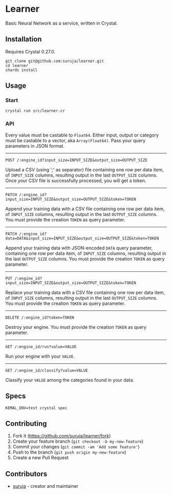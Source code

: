 # Learner

Basic Neural Network as a service, written in Crystal.

## Installation

Requires Crystal 0.27.0.

```
git clone git@github.com:suruja/learner.git
cd learner
shards install
```

## Usage

### Start

```
crystal run src/learner.cr
```

### API

Every value must be castable to `Float64`. Either input, output or category must be castable to a vector, aka `Array(Float64)`. Pass your query parameters in JSON format.

-----------------

```
POST /:engine_id?input_size=INPUT_SIZE&output_size=OUTPUT_SIZE
```

Upload a CSV (using ';' as separator) file containing one row per data item, of `INPUT_SIZE` columns, resulting output
in the last `OUTPUT_SIZE` columns. Once your CSV file is successfully processed, you will get a token.

-----------------

```
PATCH /:engine_id?input_size=INPUT_SIZE&output_size=OUTPUT_SIZE&token=TOKEN
```

Append your training data with a CSV file containing one row per data item, of `INPUT_SIZE` columns, resulting output
in the last `OUTPUT_SIZE` columns. You must provide the creation `TOKEN` as query parameter.

-----------------

```
PATCH /:engine_id?data=DATA&input_size=INPUT_SIZE&output_size=OUTPUT_SIZE&token=TOKEN
```

Append your training data with JSON-encoded `DATA` query parameter, containing one row per data item, of `INPUT_SIZE` columns, resulting output in the last `OUTPUT_SIZE` columns. You must provide the creation `TOKEN` as query parameter.


-----------------

```
PUT /:engine_id?input_size=INPUT_SIZE&output_size=OUTPUT_SIZE&token=TOKEN
```

Replace your training data with a CSV file containing one row per data item, of `INPUT_SIZE` columns, resulting output
in the last `OUTPUT_SIZE` columns. You must provide the creation `TOKEN` as query parameter.

-----------------

```
DELETE /:engine_id?token=TOKEN
```

Destroy your engine. You must provide the creation `TOKEN` as query parameter.

-----------------

```
GET /:engine_id/run?value=VALUE
```

Run your engine with your `VALUE`.

-----------------

```
GET /:engine_id/classify?value=VALUE
```

Classify your `VALUE` among the categories found in your data.


## Specs

```
KEMAL_ENV=test crystal spec
```


## Contributing

1. Fork it (<https://github.com/suruja/learner/fork>)
2. Create your feature branch (`git checkout -b my-new-feature`)
3. Commit your changes (`git commit -am 'Add some feature'`)
4. Push to the branch (`git push origin my-new-feature`)
5. Create a new Pull Request

## Contributors

- [suruja](https://github.com/suruja) - creator and maintainer
